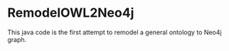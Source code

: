 # RemodelOWL2Neo4j
This java code is the first attempt to remodel a general ontology to Neo4j graph. 
